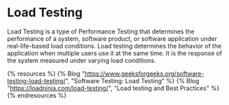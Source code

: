 # Load Testing

Load Testing is a type of Performance Testing that determines the performance of a system, software product, or software application under real-life-based load conditions. Load testing determines the behavior of the application when multiple users use it at the same time. It is the response of the system measured under varying load conditions.

{% resources %}
  {% Blog "https://www.geeksforgeeks.org/software-testing-load-testing/", "Software Testing: Load Testing" %}
  {% Blog "https://loadninja.com/load-testing/", "Load testing and Best Practices" %}
{% endresources %}
